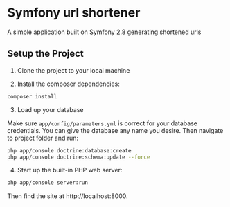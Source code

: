 # Symfony url shortener
A simple application built on Symfony 2.8 generating shortened urls

## Setup the Project

1. Clone the project to your local machine

2. Install the composer dependencies:

```bash
composer install
```

3. Load up your database

Make sure `app/config/parameters.yml` is correct for your database
credentials. You can give the database any name you desire. Then navigate to project folder and run:

```bash
php app/console doctrine:database:create
php app/console doctrine:schema:update --force
```
4. Start up the built-in PHP web server:

```bash
php app/console server:run
```

Then find the site at http://localhost:8000.
